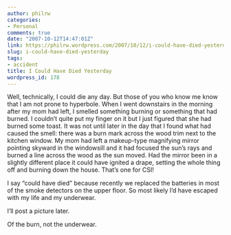 ```yaml
---
author: philrw
categories:
- Personal
comments: true
date: "2007-10-12T14:47:01Z"
link: https://philrw.wordpress.com/2007/10/12/i-could-have-died-yesterday/
slug: i-could-have-died-yesterday
tags:
- accident
title: I Could Have Died Yesterday
wordpress_id: 178
---
```


Well, technically, I could die any day. But those of you who know me
know that I am not prone to hyperbole. When I went downstairs in the
morning after my mom had left, I smelled something burning or something
that had burned. I couldn’t quite put my finger on it but I just figured
that she had burned some toast. It was not until later in the day that I
found what had caused the smell: there was a burn mark across the wood
trim next to the kitchen window. My mom had left a makeup-type
magnifying mirror pointing skyward in the windowsill and it had focused
the sun’s rays and burned a line across the wood as the sun moved. Had
the mirror been in a slightly different place it could have ignited a
drape, setting the whole thing off and burning down the house. That’s
one for CSI! 




I say “could have died” because recently we replaced the batteries in
most of the smoke detectors on the upper floor. So most likely I’d have
escaped with my life and my underwear.




I’ll post a picture later.




Of the burn, not the underwear.




